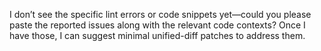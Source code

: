 I don’t see the specific lint errors or code snippets yet—could you please paste the reported issues along with the relevant code contexts? Once I have those, I can suggest minimal unified-diff patches to address them.